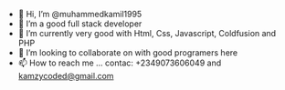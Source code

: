 - 👋 Hi, I’m @muhammedkamil1995
- 👀 I’m a good full stack developer
- 🌱 I’m currently very good with Html, Css, Javascript, Coldfusion and PHP
- 💞️ I’m looking to collaborate on with good programers here
- 📫 How to reach me ... contac: +2349073606049 and kamzycoded@gmail.com

<!---
muhammedkamil1995/muhammedkamil1995 is a ✨ special ✨ repository because its `README.md` (this file) appears on your GitHub profile.
You can click the Preview link to take a look at your changes.
--->

